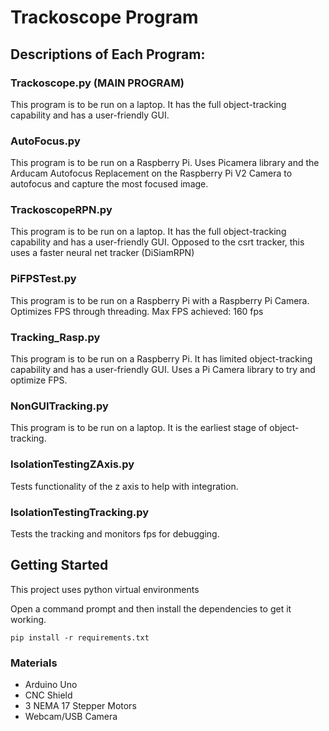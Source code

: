 # Trackoscope Program
  
## Descriptions of Each Program:

### Trackoscope.py (MAIN PROGRAM)
This program is to be run on a laptop. It has the full object-tracking capability and has a user-friendly GUI.

### AutoFocus.py
This program is to be run on a Raspberry Pi. Uses Picamera library and the Arducam Autofocus Replacement on the Raspberry Pi V2 Camera to autofocus and capture the most focused image.

### TrackoscopeRPN.py
This program is to be run on a laptop. It has the full object-tracking capability and has a user-friendly GUI. Opposed to the csrt tracker, this uses a faster neural net tracker (DiSiamRPN)

### PiFPSTest.py
This program is to be run on a Raspberry Pi with a Raspberry Pi Camera. Optimizes FPS through threading. Max FPS achieved: 160 fps

### Tracking_Rasp.py
This program is to be run on a Raspberry Pi. It has limited object-tracking capability and has a user-friendly GUI. Uses a Pi Camera library to try and optimize FPS.

### NonGUITracking.py
This program is to be run on a laptop. It is the earliest stage of object-tracking.

### IsolationTestingZAxis.py
Tests functionality of the z axis to help with integration.

### IsolationTestingTracking.py
Tests the tracking and monitors fps for debugging.

## Getting Started
This project uses python virtual environments

Open a command prompt and then install the dependencies to get it working.

    pip install -r requirements.txt
    
    
### Materials
* Arduino Uno
* CNC Shield
* 3 NEMA 17 Stepper Motors
* Webcam/USB Camera


